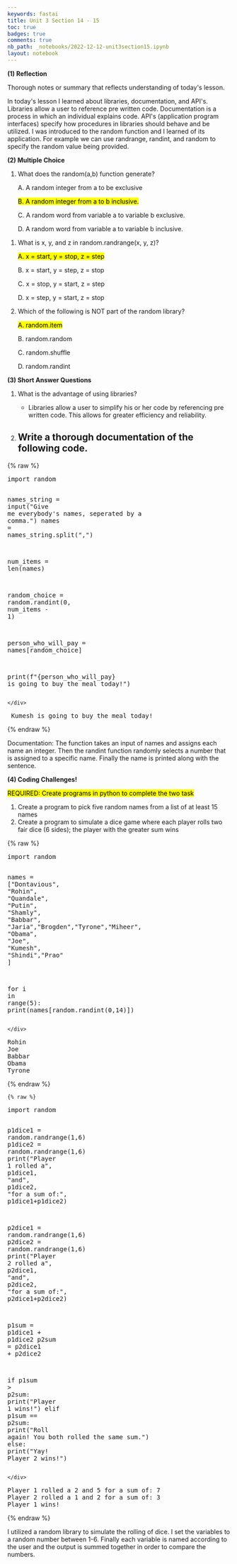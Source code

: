 ```yaml
---
keywords: fastai
title: Unit 3 Section 14 - 15 
toc: true 
badges: true
comments: true
nb_path: _notebooks/2022-12-12-unit3section15.ipynb
layout: notebook
---
```


<!--
#################################################
### THIS FILE WAS AUTOGENERATED! DO NOT EDIT! ###
#################################################
# file to edit: _notebooks/2022-12-12-unit3section15.ipynb
-->

<div class="container" id="notebook-container">
        
<div class="cell border-box-sizing text_cell rendered"><div class="inner_cell">
<div class="text_cell_render border-box-sizing rendered_html">
<p><strong>(1) Reflection</strong></p>
<p>Thorough notes or summary that reflects understanding of today's lesson.</p>
<p>In today's lesson I learned about libraries, documentation, and API's. Libraries allow a user to reference pre written code. Documentation is a process in which an individual explains code. API's (application program interfaces) specify how procedures in libraries should behave and be utilized. I was introduced to the random function and I learned of its application. For example we can use randrange, randint, and random to specify the random value being provided.</p>

</div>
</div>
</div>
<div class="cell border-box-sizing text_cell rendered"><div class="inner_cell">
<div class="text_cell_render border-box-sizing rendered_html">
<p><strong>(2) Multiple Choice</strong></p>

</div>
</div>
</div>
<div class="cell border-box-sizing text_cell rendered"><div class="inner_cell">
<div class="text_cell_render border-box-sizing rendered_html">
<ol>
<li><p>What does the random(a,b) function generate?</p>
<p>A. A random integer from a to be exclusive</p>
<p><mark>B. A random integer from a to b inclusive.</mark></p>
<p>C. A random word from variable a to variable b exclusive.</p>
<p>D. A random word from variable a to variable b inclusive.</p>
</li>
</ol>
<ol>
<li><p>What is x, y, and z in random.randrange(x, y, z)?</p>
<p><mark>A. x = start, y = stop, z = step</mark></p>
<p>B. x = start, y = step, z = stop</p>
<p>C. x = stop, y = start, z = step</p>
<p>D. x = step, y = start, z = stop</p>
</li>
<li><p>Which of the following is NOT part of the random library?</p>
<p><mark>A. random.item</mark></p>
<p>B. random.random</p>
<p>C. random.shuffle</p>
<p>D. random.randint</p>
</li>
</ol>

</div>
</div>
</div>
<div class="cell border-box-sizing text_cell rendered"><div class="inner_cell">
<div class="text_cell_render border-box-sizing rendered_html">
<p><strong>(3) Short Answer Questions</strong></p>
<ol>
<li><p>What is the advantage of using libraries?</p>
<ul>
<li>Libraries allow a user to simplify his or her code by referencing pre written code. This allows for greater efficiency and reliability.</li>
</ul>
</li>
<li><h2 id="Write-a-thorough-documentation-of-the-following-code.">Write a thorough documentation of the following code.<a class="anchor-link" href="#Write-a-thorough-documentation-of-the-following-code."> </a></h2></li>
</ol>

</div>
</div>
</div>
    {% raw %}
    
<div class="cell border-box-sizing code_cell rendered">
<div class="input">

<div class="inner_cell">
    <div class="input_area">
<div class=" highlight hl-ipython3"><pre><span></span><span class="kn">import</span> <span class="nn">random</span> 

<span class="n">names_string</span> <span class="o">=</span> <span class="nb">input</span><span class="p">(</span><span class="s2">&quot;Give me everybody&#39;s names, seperated by a comma.&quot;</span><span class="p">)</span>
<span class="n">names</span> <span class="o">=</span> <span class="n">names_string</span><span class="o">.</span><span class="n">split</span><span class="p">(</span><span class="s2">&quot;,&quot;</span><span class="p">)</span>

<span class="n">num_items</span> <span class="o">=</span> <span class="nb">len</span><span class="p">(</span><span class="n">names</span><span class="p">)</span>

<span class="n">random_choice</span> <span class="o">=</span> <span class="n">random</span><span class="o">.</span><span class="n">randint</span><span class="p">(</span><span class="mi">0</span><span class="p">,</span> <span class="n">num_items</span> <span class="o">-</span> <span class="mi">1</span><span class="p">)</span>

<span class="n">person_who_will_pay</span> <span class="o">=</span> <span class="n">names</span><span class="p">[</span><span class="n">random_choice</span><span class="p">]</span>

<span class="nb">print</span><span class="p">(</span><span class="sa">f</span><span class="s2">&quot;</span><span class="si">{</span><span class="n">person_who_will_pay</span><span class="si">}</span><span class="s2"> is going to buy the meal today!&quot;</span><span class="p">)</span>
</pre></div>

    </div>
</div>
</div>

<div class="output_wrapper">
<div class="output">

<div class="output_area">

<div class="output_subarea output_stream output_stdout output_text">
<pre> Kumesh is going to buy the meal today!
</pre>
</div>
</div>

</div>
</div>

</div>
    {% endraw %}

<div class="cell border-box-sizing text_cell rendered"><div class="inner_cell">
<div class="text_cell_render border-box-sizing rendered_html">
<p>Documentation: The function takes an input of names and assigns each name an integer. Then the randint function randomly selects a number that is assigned to a specific name. Finally the name is printed along with the sentence.</p>

</div>
</div>
</div>
<div class="cell border-box-sizing text_cell rendered"><div class="inner_cell">
<div class="text_cell_render border-box-sizing rendered_html">
<p><strong>(4) Coding Challenges!</strong></p>
<p><mark>REQUIRED<mark>: Create programs in python to complete the two task</p>
<ol>
<li>Create a program to pick five random names from a list of at least 15 names</li>
<li>Create a program to simulate a dice game where each player rolls two fair dice (6 sides); the player with the greater sum wins</li>
</ol>

</div>
</div>
</div>
    {% raw %}
    
<div class="cell border-box-sizing code_cell rendered">
<div class="input">

<div class="inner_cell">
    <div class="input_area">
<div class=" highlight hl-ipython3"><pre><span></span><span class="kn">import</span> <span class="nn">random</span>

<span class="n">names</span> <span class="o">=</span> <span class="p">[</span><span class="s2">&quot;Dontavious&quot;</span><span class="p">,</span> <span class="s2">&quot;Rohin&quot;</span><span class="p">,</span> <span class="s2">&quot;Quandale&quot;</span><span class="p">,</span> <span class="s2">&quot;Putin&quot;</span><span class="p">,</span> <span class="s2">&quot;Shamly&quot;</span><span class="p">,</span> <span class="s2">&quot;Babbar&quot;</span><span class="p">,</span> <span class="s2">&quot;Jaria&quot;</span><span class="p">,</span><span class="s2">&quot;Brogden&quot;</span><span class="p">,</span><span class="s2">&quot;Tyrone&quot;</span><span class="p">,</span><span class="s2">&quot;Miheer&quot;</span><span class="p">,</span> <span class="s2">&quot;Obama&quot;</span><span class="p">,</span> <span class="s2">&quot;Joe&quot;</span><span class="p">,</span> <span class="s2">&quot;Kumesh&quot;</span><span class="p">,</span> <span class="s2">&quot;Shindi&quot;</span><span class="p">,</span><span class="s2">&quot;Prao&quot;</span> <span class="p">]</span>

<span class="k">for</span> <span class="n">i</span> <span class="ow">in</span> <span class="nb">range</span><span class="p">(</span><span class="mi">5</span><span class="p">):</span>
    <span class="nb">print</span><span class="p">(</span><span class="n">names</span><span class="p">[</span><span class="n">random</span><span class="o">.</span><span class="n">randint</span><span class="p">(</span><span class="mi">0</span><span class="p">,</span><span class="mi">14</span><span class="p">)])</span>
</pre></div>

    </div>
</div>
</div>

<div class="output_wrapper">
<div class="output">

<div class="output_area">

<div class="output_subarea output_stream output_stdout output_text">
<pre>Rohin
Joe
Babbar
Obama
Tyrone
</pre>
</div>
</div>

</div>
</div>

</div>
    {% endraw %}

    {% raw %}
    
<div class="cell border-box-sizing code_cell rendered">
<div class="input">

<div class="inner_cell">
    <div class="input_area">
<div class=" highlight hl-ipython3"><pre><span></span><span class="kn">import</span> <span class="nn">random</span> 

<span class="n">p1dice1</span> <span class="o">=</span> <span class="n">random</span><span class="o">.</span><span class="n">randrange</span><span class="p">(</span><span class="mi">1</span><span class="p">,</span><span class="mi">6</span><span class="p">)</span>
<span class="n">p1dice2</span> <span class="o">=</span> <span class="n">random</span><span class="o">.</span><span class="n">randrange</span><span class="p">(</span><span class="mi">1</span><span class="p">,</span><span class="mi">6</span><span class="p">)</span>
<span class="nb">print</span><span class="p">(</span><span class="s2">&quot;Player 1 rolled a&quot;</span><span class="p">,</span> <span class="n">p1dice1</span><span class="p">,</span> <span class="s2">&quot;and&quot;</span><span class="p">,</span> <span class="n">p1dice2</span><span class="p">,</span> <span class="s2">&quot;for a sum of:&quot;</span><span class="p">,</span> <span class="n">p1dice1</span><span class="o">+</span><span class="n">p1dice2</span><span class="p">)</span>

<span class="n">p2dice1</span> <span class="o">=</span> <span class="n">random</span><span class="o">.</span><span class="n">randrange</span><span class="p">(</span><span class="mi">1</span><span class="p">,</span><span class="mi">6</span><span class="p">)</span>
<span class="n">p2dice2</span> <span class="o">=</span> <span class="n">random</span><span class="o">.</span><span class="n">randrange</span><span class="p">(</span><span class="mi">1</span><span class="p">,</span><span class="mi">6</span><span class="p">)</span>
<span class="nb">print</span><span class="p">(</span><span class="s2">&quot;Player 2 rolled a&quot;</span><span class="p">,</span> <span class="n">p2dice1</span><span class="p">,</span> <span class="s2">&quot;and&quot;</span><span class="p">,</span> <span class="n">p2dice2</span><span class="p">,</span> <span class="s2">&quot;for a sum of:&quot;</span><span class="p">,</span> <span class="n">p2dice1</span><span class="o">+</span><span class="n">p2dice2</span><span class="p">)</span>

<span class="n">p1sum</span> <span class="o">=</span> <span class="n">p1dice1</span> <span class="o">+</span> <span class="n">p1dice2</span>
<span class="n">p2sum</span> <span class="o">=</span> <span class="n">p2dice1</span> <span class="o">+</span> <span class="n">p2dice2</span>

<span class="k">if</span> <span class="n">p1sum</span> <span class="o">&gt;</span> <span class="n">p2sum</span><span class="p">:</span>
    <span class="nb">print</span><span class="p">(</span><span class="s2">&quot;Player 1 wins!&quot;</span><span class="p">)</span>
<span class="k">elif</span> <span class="n">p1sum</span> <span class="o">==</span> <span class="n">p2sum</span><span class="p">:</span>
    <span class="nb">print</span><span class="p">(</span><span class="s2">&quot;Roll again! You both rolled the same sum.&quot;</span><span class="p">)</span>
<span class="k">else</span><span class="p">:</span> 
    <span class="nb">print</span><span class="p">(</span><span class="s2">&quot;Yay! Player 2 wins!&quot;</span><span class="p">)</span>
</pre></div>

    </div>
</div>
</div>

<div class="output_wrapper">
<div class="output">

<div class="output_area">

<div class="output_subarea output_stream output_stdout output_text">
<pre>Player 1 rolled a 2 and 5 for a sum of: 7
Player 2 rolled a 1 and 2 for a sum of: 3
Player 1 wins!
</pre>
</div>
</div>

</div>
</div>

</div>
    {% endraw %}

<div class="cell border-box-sizing text_cell rendered"><div class="inner_cell">
<div class="text_cell_render border-box-sizing rendered_html">
<p>I utilized a random library to simulate the rolling of dice. I set the variables to a random number between 1-6. Finally each variable is named according to the user and the output is summed together in order to compare the numbers.</p>

</div>
</div>
</div>
</div>
 

